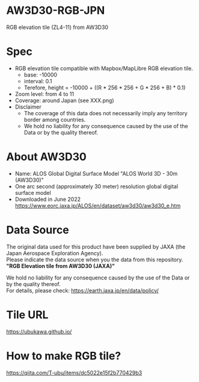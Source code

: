 # AW3D30-RGB-JPN
RGB elevation tile (ZL4-11) from AW3D30 

# Spec
* RGB elevation tile compatible with Mapbox/MapLibre RGB elevation tile.
	* base: -10000
	* interval: 0.1
	* Terefore, height = -10000 + ((R * 256 * 256 + G * 256 + B) * 0.1)
* Zoom level: from 4 to 11
* Coverage: around Japan (see XXX.png)
* Disclaimer
	* The coverage of this data does not necessarily imply any territory border among countries. 
	* We hold no liability for any consequence caused by the use of the Data or by the quality thereof. 

# About AW3D30
* Name: ALOS Global Digital Surface Model "ALOS World 3D - 30m (AW3D30)"
* One arc second (approximately 30 meter) resolution global digital surface model
* Downloaded in June 2022
https://www.eorc.jaxa.jp/ALOS/en/dataset/aw3d30/aw3d30_e.htm

# Data Source
The original data used for this product have been supplied by JAXA (the Japan Aerospace Exploration Agency).  
Please indicate the data source when you the data from this repository.   
**"RGB Elevation tile from AW3D30 (JAXA)"**  

We hold no liability for any consequence caused by the use of the Data or by the quality thereof.   
For details, please check: https://earth.jaxa.jp/en/data/policy/

# Tile URL
https://ubukawa.github.io/

# How to make RGB tile?
https://qiita.com/T-ubu/items/dc5022e15f2b770429b3
